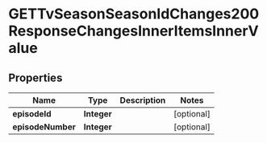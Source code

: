 

# GETTvSeasonSeasonIdChanges200ResponseChangesInnerItemsInnerValue


## Properties

| Name | Type | Description | Notes |
|------------ | ------------- | ------------- | -------------|
|**episodeId** | **Integer** |  |  [optional] |
|**episodeNumber** | **Integer** |  |  [optional] |



